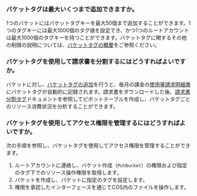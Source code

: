 ### バケットタグは最大いくつまで追加できますか。

1つのバケットにはバケットタグキーを最大50個まで追加することができます。1つのタグキーには最大1000個のタグ値を設定でき、かつ1つのルートアカウントは最大1000個のタグキーを持つことができます。バケットタグに関するその他の制限の説明については、[バケットタグの概要](https://intl.cloud.tencent.com/document/product/436/31509)をご参照ください。


### バケットタグを使用して請求書を分割するにはどうすればよいですか。

バケットに対し、[バケットタグの追加](https://intl.cloud.tencent.com/document/product/436/30928)を行うと、毎月の課金の[使用量請求明細書](https://console.cloud.tencent.com/expense/bill/dosageDownload)にバケットタグが自動的に記録されます。請求書をダウンロードした後、[請求書分割タグ](https://intl.cloud.tencent.com/document/product/555/32276)ドキュメントを参照してピボットテーブルを作成し、バケットタグごとのリソース消費状況を分析することができます。


### バケットタグを使用してアクセス権限を管理するにはどうすればよいですか。

次の手順を参照し、バケットタグを使用してアクセス権限を管理することができます。
1. ルートアカウントに連絡し、バケット作成（`PutBucket`）の権限および指定のタグ下でのリソース操作権限を取得します。
2. バケットを作成し、バケットに指定のタグを設定します。
3. 権限を承認したインターフェースを通じてCOS内のファイルを操作します。
